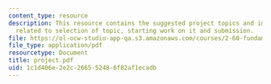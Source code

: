 ```yaml
---
content_type: resource
description: This resource contains the suggested project topics and important dates
  related to selection of topic, starting work on it and submission.
file: https://ol-ocw-studio-app-qa.s3.amazonaws.com/courses/2-60-fundamentals-of-advanced-energy-conversion-spring-2004/1c1d406e2e2c266552486f82af1ecadb_project.pdf
file_type: application/pdf
resourcetype: Document
title: project.pdf
uid: 1c1d406e-2e2c-2665-5248-6f82af1ecadb
---
```


